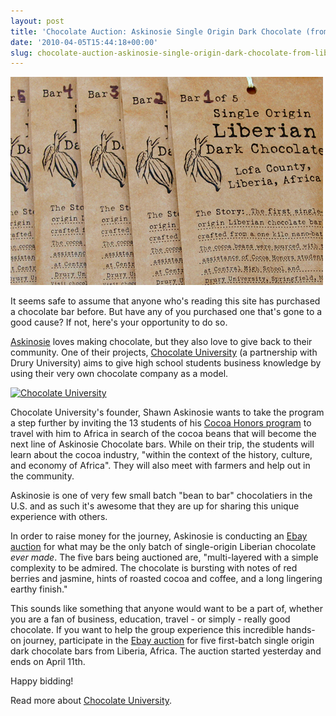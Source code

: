 ```yaml
---
layout: post
title: 'Chocolate Auction: Askinosie Single Origin Dark Chocolate (from Liberia, Africa)'
date: '2010-04-05T15:44:18+00:00'
slug: chocolate-auction-askinosie-single-origin-dark-chocolate-from-liberia-africa
---
```

<a href="http://chocolateuniversity.org/index.php/central-high-school/img_6920/"><img src='/images/uploads/2010/04/chocolate_university1.jpg' alt='Askinosie Single Origin Dark Chocolate (from Liberia, Africa)' /></a>

It seems safe to assume that anyone who's reading this site has purchased a chocolate bar before. But have any of you purchased one that's gone to a good cause? If not, here's your opportunity to do so.

<a href="http://www.askinosie.com/">Askinosie</a> loves making chocolate, but they also love to give back to their community. One of their projects, <a href="http://www.chocolateuniversity.org/">Chocolate University</a> (a partnership with Drury University) aims to give high school students business knowledge by using their very own chocolate company as a model.

<a href="http://www.flickr.com/photos/chocolateuniversity/4076125250/"><img src="http://farm3.static.flickr.com/2456/4076125250_2b906cfa9e.jpg" alt="Chocolate University" /></a>

Chocolate University's founder, Shawn Askinosie wants to take the program a step further by inviting the 13 students of his <a href="http://chocolateuniversity.org/index.php/central-high-school/">Cocoa Honors program</a> to travel with him to Africa in search of the cocoa beans that will become the next line of Askinosie Chocolate bars. While on their trip, the students will learn about the cocoa industry, "within the context of the history, culture, and economy of Africa". They will also meet with farmers and help out in the community.

Askinosie is one of very few small batch "bean to bar" chocolatiers in the U.S. and as such it's awesome that they are up for sharing this unique experience with others.

In order to raise money for the journey, Askinosie is conducting an <a href="http://cgi.ebay.com/Askinosie-Single-Origin-Dark-Chocolate-Liberia-Africa_W0QQitemZ260578917766QQcmdZViewItemQQptZLH_DefaultDomain_0?hash=item3cabb6bd86">Ebay auction</a> for what may be the only batch of single-origin Liberian chocolate <em>ever made</em>. The five bars being auctioned are, "multi-layered with a simple complexity to be admired. The chocolate is bursting with notes of red berries and jasmine, hints of roasted cocoa and coffee, and a long lingering earthy finish." 

This sounds like something that anyone would want to be a part of, whether you are a fan of business, education, travel - or simply - really good chocolate. If you want to help the group experience this incredible hands-on journey, participate in the <a href="http://cgi.ebay.com/Askinosie-Single-Origin-Dark-Chocolate-Liberia-Africa_W0QQitemZ260578917766QQcmdZViewItemQQptZLH_DefaultDomain_0?hash=item3cabb6bd86">Ebay auction</a> for five first-batch single origin dark chocolate bars from Liberia, Africa. The auction started yesterday and ends on April 11th. 

Happy bidding! 

Read more about <a href="http://chocolateuniversity.org/">Chocolate University</a>.

